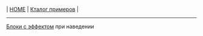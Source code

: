 | [HOME](https://github.com/vik-vavilikhin/vik-vavilikhin.github.io) 
| [Кталог примеров](https://github.com/vik-vavilikhin/portfolio) |

-------------------------------------------------------------------------------
[Блоки с эффектом](https://vik-vavilikhin.github.io/portfolio/blocks/ContentBoxWithHoverEffects/) при наведении
